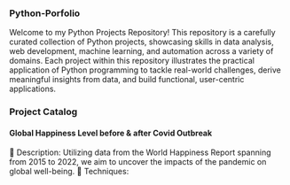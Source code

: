 ### Python-Porfolio
Welcome to my Python Projects Repository! This repository is a carefully curated collection of Python projects, showcasing skills in data analysis, web development, machine learning, and automation across a variety of domains. Each project within this repository illustrates the practical application of Python programming to tackle real-world challenges, derive meaningful insights from data, and build functional, user-centric applications.
### Project Catalog
#### Global Happiness Level before & after Covid Outbreak
🔘 Description: Utilizing data from the World Happiness Report spanning from 2015 to 2022, we aim to uncover the impacts of the pandemic on global well-being. 
🔘 Techniques:


